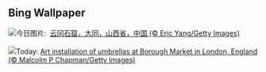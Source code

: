 ## Bing Wallpaper
![](https://www.bing.com/th?id=OHR.YungangGrottoes_ZH-CN8275054060_UHD.jpg&w=1000)今日图片: &nbsp;[云冈石窟，大同，山西省，中国 (© Eric Yang/Getty Images)](https://www.bing.com/th?id=OHR.YungangGrottoes_ZH-CN8275054060_UHD.jpg)
<br><br/>
![](https://www.bing.com/th?id=OHR.UmbrellaDay_EN-US6816351187_UHD.jpg&w=1000)Today: [Art installation of umbrellas at Borough Market in London, England (© Malcolm P Chapman/Getty Images)](https://www.bing.com/th?id=OHR.UmbrellaDay_EN-US6816351187_UHD.jpg)
<br><br/>
